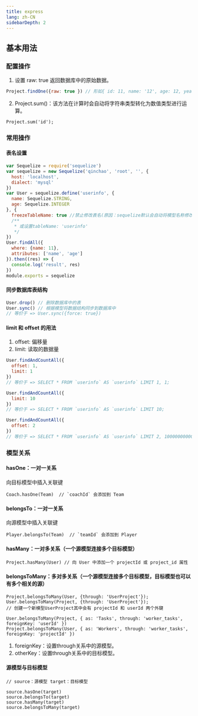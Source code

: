 ```yaml
---
title: express
lang: zh-CN
sidebarDepth: 2
---
```

## 基本用法

### 配置操作

1. 设置 raw: true 返回数据库中的原始数据。

```js
Project.findOne({raw: true }) // 形如{ id: 11, name: '12', age: 12, year: 11 }
```
2. Project.sum()：该方法在计算时会自动将字符串类型转化为数值类型进行运算。

```
Project.sum('id');
```

### 常用操作

#### 表名设置

```js
var Sequelize = require('sequelize')
var sequelize = new Sequelize('qinchao', 'root', '', {
  host: 'localhost',
  dialect: 'mysql'
})
var User = sequelize.define('userinfo', {
  name: Sequelize.STRING,
  age: Sequelize.INTEGER
}, {
  freezeTableName: true //禁止修改表名(原因：sequelize默认会自动将模型名称修改为复数，即此时表名为userinfos，此设置只针对sequelize的默认修改)
  /**
   * 或设置tableName: 'userinfo'
   */
})
User.findAll({
  where: {name: 11},
  attributes: ['name', 'age']
}).then((res) => {
  console.log('result', res)
})
module.exports = sequelize

```

#### 同步数据库表结构

```js
User.drop() // 删除数据库中的表
User.sync() // 根据模型将数据结构同步到数据库中
// 等价于 => User.sync({force: true})
```

#### limit 和 offset 的用法

1. offset: 偏移量
2. limit:  读取的数据量

```js
User.findAndCountAll({
  offset: 1,
  limit: 1
})
// 等价于 => SELECT * FROM `userinfo` AS `userinfo` LIMIT 1, 1;

User.findAndCountAll({
  limit: 10
})
// 等价于 => SELECT * FROM `userinfo` AS `userinfo` LIMIT 10;

User.findAndCountAll({
  offset: 2
})
// 等价于 => SELECT * FROM `userinfo` AS `userinfo` LIMIT 2, 10000000000000;
```

### 模型关系

#### hasOne：一对一关系

向目标模型中插入关联键

```
Coach.hasOne(Team)  // `coachId` 会添加到 Team
```

#### belongsTo：一对一关系

向源模型中插入关联键

```
Player.belongsTo(Team)  // `teamId` 会添加到 Player
```

#### hasMany：一对多关系（一个源模型连接多个目标模型）

```
Project.hasMany(User) // 向 User 中添加一个 projectId 或 project_id 属性
```

#### belongsToMany：多对多关系（一个源模型连接多个目标模型，目标模型也可以有多个相关的源）

```
Project.belongsToMany(User, {through: 'UserProject'});
User.belongsToMany(Project, {through: 'UserProject'});
// 创建一个新模型UserProject其中会有 projectId 和 userId 两个外键

User.belongsToMany(Project, { as: 'Tasks', through: 'worker_tasks', foreignKey: 'userId' })
Project.belongsToMany(User, { as: 'Workers', through: 'worker_tasks', foreignKey: 'projectId' }) 
```
1. foreignKey：设置through关系中的源模型。
2. otherKey：设置through关系中的目标模型。

#### 源模型与目标模型

```
// source：源模型 target：目标模型

source.hasOne(target)
source.belongsTo(target)
source.hasMany(target)
source.belongsToMany(target)
```